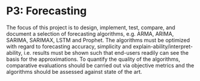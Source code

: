 # P3: Forecasting
The focus of this project is to design, implement, test, compare, and document a selection of forecasting algorithms, e.g. ARMA, ARIMA, SARIMA, SARIMAX, LSTM and Prophet. The algorithms must be optimized with regard to forecasting accuracy, simplicity and explain-ability/interpret-ability, i.e. results must be shown such that end-users readily can see the basis for the approximations. To quantify the quality of the algorithms, comparative evaluations should be carried out via objective metrics and the algorithms should be assessed against state of the art.
